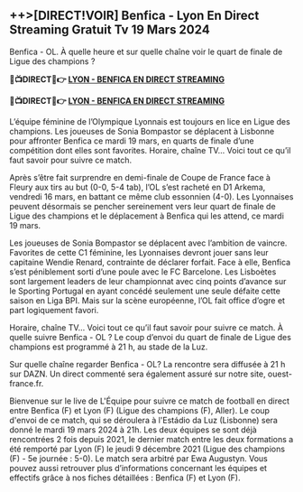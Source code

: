<h2>++>[DIRECT!VOIR] Benfica - Lyon En Direct Streaming Gratuit Tv 19 Mars 2024</h2>

Benfica - OL. À quelle heure et sur quelle chaîne voir le quart de finale de Ligue des champions ?

<strong> 🔴📺DIRECT📲👉 <a href="https://onlinestreamshd.com/w-ucl/" rel="nofollow"> LYON - BENFICA EN DIRECT STREAMING </a> </strong>

<strong> 🔴📺DIRECT📲👉️ <a href="https://onlinestreamshd.com/w-ucl/" rel="nofollow"> LYON - BENFICA EN DIRECT STREAMING </a> </strong>

L’équipe féminine de l’Olympique Lyonnais est toujours en lice en Ligue des champions. Les joueuses de Sonia Bompastor se déplacent à Lisbonne pour affronter Benfica ce mardi 19 mars, en quarts de finale d’une compétition dont elles sont favorites. Horaire, chaîne TV… Voici tout ce qu’il faut savoir pour suivre ce match.

Après s’être fait surprendre en demi-finale de Coupe de France face à Fleury aux tirs au but (0-0, 5-4 tab), l’OL s’est racheté en D1 Arkema, vendredi 16 mars, en battant ce même club essonnien (4-0). Les Lyonnaises peuvent désormais se pencher sereinement vers leur quart de finale de Ligue des champions et le déplacement à Benfica qui les attend, ce mardi 19 mars.

Les joueuses de Sonia Bompastor se déplacent avec l’ambition de vaincre. Favorites de cette C1 féminine, les Lyonnaises devront jouer sans leur capitaine Wendie Renard, contrainte de déclarer forfait. Face à elle, Benfica s’est péniblement sorti d’une poule avec le FC Barcelone. Les Lisboètes sont largement leaders de leur championnat avec cinq points d’avance sur le Sporting Portugal en ayant concédé seulement une seule défaite cette saison en Liga BPI. Mais sur la scène européenne, l’OL fait office d’ogre et part logiquement favori.

Horaire, chaîne TV… Voici tout ce qu’il faut savoir pour suivre ce match.
À quelle suivre Benfica - OL ?
Le coup d’envoi du quart de finale de Ligue des champions est programmé à 21 h, au stade de la Luz.

Sur quelle chaîne regarder Benfica - OL?
La rencontre sera diffusée à 21 h sur DAZN. Un direct commenté sera également assuré sur notre site, ouest-france.fr.

Bienvenue sur le live de L'Équipe pour suivre ce match de football en direct entre Benfica (F) et Lyon (F) (Ligue des champions (F), Aller).
Le coup d'envoi de ce match, qui se déroulera à l'Estádio da Luz (Lisbonne) sera donné le mardi 19 mars 2024 à 21h. Les deux équipes se sont déjà rencontrées 2 fois depuis 2021, le dernier match entre les deux formations a été remporté par Lyon (F) le jeudi 9 décembre 2021 (Ligue des champions (F) - 5e journée : 5-0).
Le match sera arbitré par Ewa Augustyn.
Vous pouvez aussi retrouver plus d’informations concernant les équipes et effectifs grâce à nos fiches détaillées : Benfica (F) et Lyon (F).
